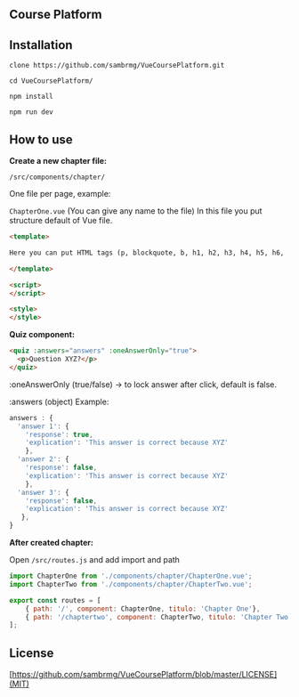 ## Course Platform


## Installation

```
clone https://github.com/sambrmg/VueCoursePlatform.git

cd VueCoursePlatform/

npm install

npm run dev
```

## How to use


**Create a new chapter file:**

`/src/components/chapter/`

One file per page, example:

`ChapterOne.vue` (You can give any name to the file)
In this file you put structure default of Vue file.


```html
<template>

Here you can put HTML tags (p, blockquote, b, h1, h2, h3, h4, h5, h6, ...)

</template>

<script>
</script>

<style>
</style>
```

**Quiz component:**

```html
<quiz :answers="answers" :oneAnswerOnly="true">
  <p>Question XYZ?</p>
</quiz>
```
:oneAnswerOnly (true/false) -> to lock answer after click, default is false.

:answers (object)
Example:

```js
answers : { 
  'answer 1': { 
    'response': true,
    'explication': 'This answer is correct because XYZ'
    },
  'answer 2': { 
    'response': false,
    'explication': 'This answer is correct because XYZ'
    },
  'answer 3': { 
    'response': false,
    'explication': 'This answer is correct because XYZ'
   },
}
```



**After created chapter:**

Open `/src/routes.js` and add import and path 


```javascript
import ChapterOne from './components/chapter/ChapterOne.vue';
import ChapterTwo from './components/chapter/ChapterTwo.vue';

export const routes = [
    { path: '/', component: ChapterOne, titulo: 'Chapter One'},
    { path: '/chaptertwo', component: ChapterTwo, titulo: 'Chapter Two'}
];

```

## License
[https://github.com/sambrmg/VueCoursePlatform/blob/master/LICENSE](MIT)

